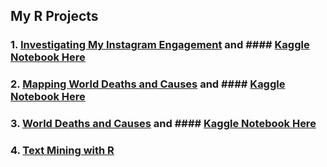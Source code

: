 ## My R Projects

### 1. [Investigating My Instagram Engagement](https://github.com/Osamaex/Data-Analysis-with-R/blob/main/Instagram_Engagement.R) and #### [Kaggle Notebook Here](https://www.kaggle.com/code/osamasarm/case-study-instagram-engagement)
### 2. [Mapping World Deaths and Causes](https://github.com/Osamaex/Data-Analysis-with-R/blob/main/Mapping_World_Deaths_and_Causes.R) and #### [Kaggle Notebook Here](https://www.kaggle.com/code/osamasarm/mapping-causes-of-death)
### 3. [World Deaths and Causes](https://github.com/Osamaex/Data-Analysis-with-R/blob/main/World_Death_Causes.R) and #### [Kaggle Notebook Here](https://www.kaggle.com/code/osamasarm/a-look-into-world-deaths-causes)
### 4. [Text Mining with R](https://github.com/Osamaex/Data-Analysis-with-R/blob/main/Text%20Mining%20with%20R.R)
